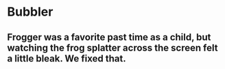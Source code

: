 # Bubbler
## Frogger was a favorite past time as a child, but watching the frog splatter across the screen felt a little bleak. We fixed that.
